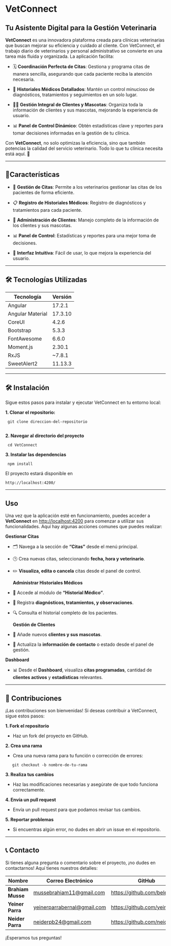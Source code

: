# **VetConnect**

## Tu Asistente Digital para la Gestión Veterinaria

**VetConnect** es una innovadora plataforma creada para clínicas veterinarias que buscan mejorar su eficiencia y cuidado al cliente. Con VetConnect, el trabajo diario de veterinarios y personal administrativo se convierte en una tarea más fluida y organizada. La aplicación facilita:

- 🗓️ **Coordinación Perfecta de Citas**: Gestiona y programa citas de manera sencilla, asegurando que cada paciente reciba la atención necesaria.

- 🏥 **Historiales Médicos Detallados**: Mantén un control minucioso de diagnósticos, tratamientos y seguimientos en un solo lugar.

- 👩‍⚕️ **Gestión Integral de Clientes y Mascotas**: Organiza toda la información de clientes y sus mascotas, mejorando la experiencia de usuario.

- 📊 **Panel de Control Dinámico**: Obtén estadísticas clave y reportes para tomar decisiones informadas en la gestión de tu clínica.

Con **VetConnect**, no solo optimizas la eficiencia, sino que también potencias la calidad del servicio veterinario. Todo lo que tu clínica necesita está aquí. 🚀

---

## 🚀Características

- 🐾 **Gestión de Citas**: Permite a los veterinarios gestionar las citas de los pacientes de forma eficiente.

- 📋 **Registro de Historiales Médicos**: Registro de diagnósticos y tratamientos para cada paciente.

- 🐶 **Administración de Clientes**: Manejo completo de la información de los clientes y sus mascotas.
- 📊 **Panel de Control**: Estadísticas y reportes para una mejor toma de decisiones.

- 🌟 **Interfaz Intuitiva**: Fácil de usar, lo que mejora la experiencia del usuario.

---

## 🛠️ Tecnologías Utilizadas

| Tecnología       | Versión |
| ---------------- | ------- |
| Angular          | 17.2.1  |
| Angular Material | 17.3.10 |
| CoreUI           | 4.2.6   |
| Bootstrap        | 5.3.3   |
| FontAwesome      | 6.6.0   |
| Moment.js        | 2.30.1  |
| RxJS             | ~7.8.1  |
| SweetAlert2      | 11.13.3 |

---

## 🛠️ Instalación

Sigue estos pasos para instalar y ejecutar VetConnect en tu entorno local:

**1. Clonar el repositorio:**
```
 git clone direccion-del-repositorio
 
```
**2. Navegar al directorio del proyecto**
```
 cd VetConnect
```
**3. Instalar las dependencias**

```
 npm install
```

<p>El proyecto estará disponible en</p>

  
```
http://localhost:4200/
```
---

## Uso

Una vez que la aplicación esté en funcionamiento, puedes acceder a **VetConnect** en [http://localhost:4200](http://localhost:4200) para comenzar a utilizar sus funcionalidades. Aquí hay algunas acciones comunes que puedes realizar:

**Gestionar Citas**

- 🗂 Navega a la sección de **“Citas”** desde el menú principal.
- 🕒 Crea nuevas citas, seleccionando **fecha, hora y veterinario**.
- ✏️ **Visualiza, edita o cancela** citas desde el panel de control.

  **Administrar Historiales Médicos**

- 📝 Accede al módulo de **“Historial Médico”**.
- 📄 Registra **diagnósticos, tratamientos, y observaciones**.
- 🔍 Consulta el historial completo de los pacientes.

  **Gestión de Clientes**

- 👥 Añade nuevos **clientes y sus mascotas**.
- 🔄 Actualiza la **información de contacto** o estado desde el panel de gestión.

**Dashboard**

- 📊 Desde el **Dashboard**, visualiza **citas programadas**, cantidad de **clientes activos** y **estadísticas** relevantes.

---

## 🤝 Contribuciones


¡Las contribuciones son bienvenidas! Si deseas contribuir a VetConnect, sigue estos pasos:

**1. Fork el repositorio**

- Haz un fork del proyecto en GitHub.

**2. Crea una rama**

- Crea una nueva rama para tu función o corrección de errores:
```
   git checkout -b nombre-de-tu-rama
```
**3. Realiza tus cambios**

- Haz las modificaciones necesarias y asegúrate de que todo funciona correctamente.

**4. Envía un pull request**

- Envía un pull request para que podamos revisar tus cambios.

**5. Reportar problemas**

- Si encuentras algún error, no dudes en abrir un issue en el repositorio.

---

## 📞 Contacto

Si tienes alguna pregunta o comentario sobre el proyecto, ¡no dudes en contactarnos! Aquí tienes nuestros detalles:

| **Nombre**        | **Correo Electrónico** | **GitHub**                             |
| ----------------- | ---------------------- | -------------------------------------- |
| **Brahiam Musse** | mussebrahiam11@gmail.com    | https://github.com/beleer11 |
| **Yeiner Parra**  | yeinerparrabernal@gmail.com    | https://github.com/yeinerpb |
| **Neider Parra**  | neiderpb24@gmail.com   | https://github.com/neiderp24   |

¡Esperamos tus preguntas!
